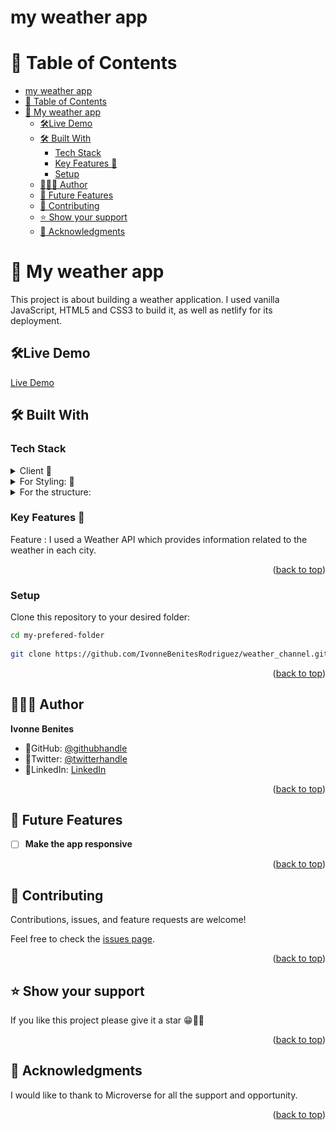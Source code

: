 # my weather app

# 📗 Table of Contents

- [my weather app](#my-weather-app)
- [📗 Table of Contents](#-table-of-contents)
- [📖 My weather app](#-my-weather-app)
  - [🛠Live Demo](#live-demo)
  - [🛠 Built With ](#-built-with-)
    - [Tech Stack ](#tech-stack-)
    - [Key Features 🌷 ](#key-features--)
    - [Setup](#setup)
  - [👩🏽‍💻 Author ](#-author-)
  - [🔭 Future Features ](#-future-features-)
  - [🤝 Contributing ](#-contributing-)
  - [⭐️ Show your support ](#️-show-your-support-)
  - [🙏 Acknowledgments ](#-acknowledgments-)

# 📖 My weather app<a name="about-project">
This project is about building a weather application. 
I used vanilla JavaScript, HTML5 and CSS3 to build it, as well as netlify for its deployment.
</a>

## 🛠Live Demo
[Live Demo](https://nifty-banach-7d60d8.netlify.app/)

## 🛠 Built With <a name="built-with"></a>

### Tech Stack <a name="tech-stack"></a>

<details>
  <summary>Client 🌷</summary>
    <ul>
    <li><a href="https://developer.mozilla.org/en-US/docs/Web/JavaScript">JavaScript</a></li>
  </ul>
</details>
<details>
  <summary>For Styling: 🌷</summary>
    <ul>
    <li><a href="https://www.w3schools.com/css/">CSS3</a></li>
  </ul>
</details>
<details>
    <summary>For the structure: </summary>
    <ul>
        <li><a href="">HTML5</a></li>
    </ul>
    </details>


### Key Features 🌷 <a name="key-features"></a>

Feature : I used a Weather API which provides information related to the weather in each city.

<p align="right">(<a href="#readme-top">back to top</a>)</p>

### Setup

Clone this repository to your desired folder:

```sh
cd my-prefered-folder
  
git clone https://github.com/IvonneBenitesRodriguez/weather_channel.git

```

<p align="right">(<a href="#readme-top">back to top</a>)</p>

## 👩🏽‍💻 Author <a name="author"></a>

 **Ivonne Benites**

- 🌷GitHub: [@githubhandle](https://github.com/IvonneBenitesRodriguez)
- 🌷Twitter: [@twitterhandle](https://twitter.com/IvonneBenitesR)
- 🌷LinkedIn: [LinkedIn](https://www.linkedin.com/in/ivonnebenites/)
  
<p align="right">(<a href="#readme-top">back to top</a>)</p>

## 🔭 Future Features <a name="future-features"></a>

- [ ] **Make the app responsive**

<p align="right">(<a href="#readme-top">back to top</a>)</p>

## 🤝 Contributing <a name="contributing"></a>

Contributions, issues, and feature requests are welcome!

Feel free to check the [issues page](https://github.com/IvonneBenitesRodriguez/portfolio_ivonne_benites/issues).

<p align="right">(<a href="#readme-top">back to top</a>)</p>

## ⭐️ Show your support <a name="support"></a>

If you like this project please give it a star 😁🌟✨

<p align="right">(<a href="#readme-top">back to top</a>)</p>

## 🙏 Acknowledgments <a name="acknowledgements"></a>

I would like to thank to Microverse for all the support and opportunity.

<p align="right">(<a href="#readme-top">back to top</a>)</p>